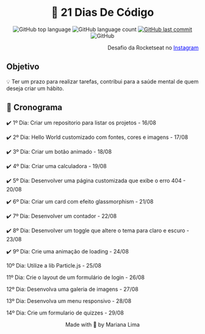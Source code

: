 <h1 align="center">🎯 21 Dias De Código</h1>

<p align="center" margin-top="25px" >
  <img alt="GitHub top language" src="https://img.shields.io/github/languages/top/Mahflima/21-Dias-De-Codigo?color=015F43">

  <img alt="GitHub language count" src="https://img.shields.io/github/languages/count/Mahflima/21-Dias-De-Codigo?color=00875F">
  
  <a href="https://github.com/Ricmaloy/NLW-6/commits/master">
    <img alt="GitHub last commit" src="https://img.shields.io/github/last-commit/Mahflima/21-Dias-De-Codigo?color=00B37E">
  </a>

  <img alt="GitHub" src="https://img.shields.io/github/license/Mahflima/21-Dias-De-Codigo?color=81D8F7">
</p>
<p  align="end">Desafio da Rocketseat no <a style="color:blue;" href="https://www.instagram.com/p/ChTBg1BpLGU/" target="_blank">Instagram</a></p>



<h2>Objetivo</h2>

💡 Ter um prazo para realizar tarefas, contribui para a saúde mental de quem deseja criar um hábito.


<h2>📅 Cronograma</h2>

  <p>✔️ 1º Dia: Criar um repositorio para listar os projetos - 16/08</p>
  <p>✔️ 2º Dia: Hello World customizado com fontes, cores e imagens - 17/08</p>
  <p>✔️ 3º Dia: Criar um botão animado - 18/08</p>
  <p>✔️ 4º Dia: Criar uma calculadora - 19/08</p>
  <p>✔️ 5º Dia: Desenvolver uma página customizada que exibe o erro 404 - 20/08</p>
  <p>✔️ 6º Dia: Criar um card com efeito glassmorphism - 21/08</p>
  <p>✔️ 7º Dia: Desenvolver um contador - 22/08<p>
  <p>✔️ 8º Dia: Desenvolver um toggle que altere o tema para claro e escuro - 23/08<p>
  <p>✔️ 9º Dia: Crie uma animação de loading - 24/08<p>
  <p>10º Dia: Utilize a lib Particle.js - 25/08<p>
  <p>11º Dia: Crie o layout de um formulário de login - 26/08<p>
  <p>12º Dia: Desenvolva uma galeria de imagens - 27/08<p>
  <p>13º Dia: Desenvolva um menu responsivo - 28/08<p>
  <p>14º Dia: Crie um formulario de quizzes - 29/08<p>

<p align="center">Made with 💜 by Mariana Lima</p>
